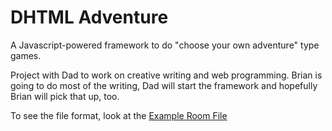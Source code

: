 # DHTML Adventure

A Javascript-powered framework to do "choose your own adventure" type games.

Project with Dad to work on creative writing and web
programming. Brian is going to do most of the writing, Dad will start
the framework and hopefully Brian will pick that up, too.

To see the file format, look at the [Example Room File](./ExampleFile.md)
